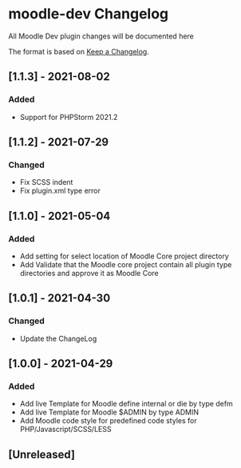 # moodle-dev Changelog
All Moodle Dev plugin changes will be documented here

The format is based on [Keep a Changelog](https://keepachangelog.com/en/1.0.0).

## [1.1.3] - 2021-08-02
### Added
- Support for PHPStorm 2021.2

## [1.1.2] - 2021-07-29
### Changed
- Fix SCSS indent
- Fix plugin.xml type error

## [1.1.0] - 2021-05-04
### Added
- Add setting for select location of Moodle Core project directory
- Add Validate that the Moodle core project contain all plugin type directories and approve it as Moodle Core

## [1.0.1] - 2021-04-30
### Changed
- Update the ChangeLog 

## [1.0.0] - 2021-04-29
### Added
- Add live Template for Moodle define internal or die by type defm
- Add live Template for Moodle $ADMIN by type ADMIN
- Add Moodle code style for predefined code styles for PHP/Javascript/SCSS/LESS



## [Unreleased]


